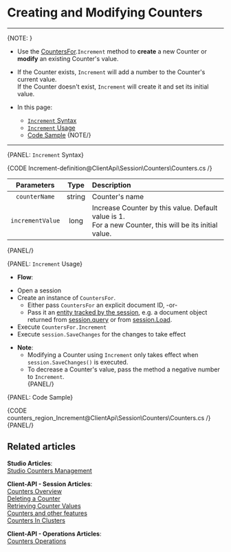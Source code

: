 # Creating and Modifying Counters
---

{NOTE: }

* Use the [CountersFor](../../../client-api/session/counters/overview#counter-methods-and-the--object).`Increment` method to **create** a new Counter or **modify** an existing Counter's value.  

*  If the Counter exists, `Increment` will add a number to the Counter's current value.  
   If the Counter doesn't exist, `Increment` will create it and set its initial value.  

* In this page:
  - [`Increment` Syntax](../../../client-api/session/counters/create-or-modify#increment-syntax)
  - [`Increment` Usage](../../../client-api/session/counters/create-or-modify#increment-usage)
  - [Code Sample](../../../client-api/session/counters/create-or-modify#code-sample)
{NOTE/}

---

{PANEL: `Increment` Syntax}

{CODE Increment-definition@ClientApi\Session\Counters\Counters.cs /}

| Parameters | Type | Description |
|:-------------:|:-------------:|:-------------|
| `counterName` |  string | Counter's name |
|`incrementValue` | long | Increase Counter by this value. Default value is 1. <br> For a new Counter, this will be its initial value. |
{PANEL/}

{PANEL: `Increment` Usage}

*  **Flow**:  
  - Open a session  
  - Create an instance of `CountersFor`.  
      * Either pass `CountersFor` an explicit document ID, -or-  
      - Pass it an [entity tracked by the session](../../../client-api/session/loading-entities), e.g. a document object returned from [session.query](../../../client-api/session/querying/how-to-query) or from [session.Load](../../../client-api/session/loading-entities#load).  
  - Execute `CountersFor.Increment`
  - Execute `session.SaveChanges` for the changes to take effect  

* **Note**:
    * Modifying a Counter using `Increment` only takes effect when `session.SaveChanges()` is executed.  
    * To decrease a Counter's value, pass the method a negative number to `Increment`.  
{PANEL/}

{PANEL: Code Sample}

{CODE counters_region_Increment@ClientApi\Session\Counters\Counters.cs /}
{PANEL/}

## Related articles
**Studio Articles**:  
[Studio Counters Management](../../../studio/database/documents/document-view/additional-features/counters#counters)  

**Client-API - Session Articles**:  
[Counters Overview](../../../client-api/session/counters/overview)  
[Deleting a Counter](../../../client-api/session/counters/delete)  
[Retrieving Counter Values](../../../client-api/session/counters/retrieve-counter-values)  
[Counters and other features](../../../client-api/session/counters/counters-and-other-features)  
[Counters In Clusters](../../../client-api/session/counters/counters-in-clusters)  

**Client-API - Operations Articles**:  
[Counters Operations](../../../client-api/operations/counters/get-counters#operations--counters--how-to-get-counters)  
